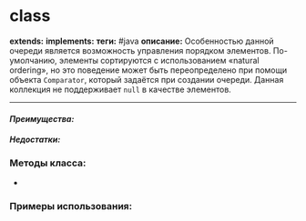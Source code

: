 # class 
**extends:** 
**implements:** 
**теги:** #java
**описание:**  Особенностью данной очереди является возможность управления порядком элементов. По-умолчанию, элементы сортируются с использованием «natural ordering», но это поведение может быть переопределено при помощи объекта `Comparator`, который задаётся при создании очереди. Данная коллекция не поддерживает `null` в качестве элементов.

---
#### *Преимущества:*

#### *Недостатки:*

### Методы класса:
- 

### Примеры использования:
